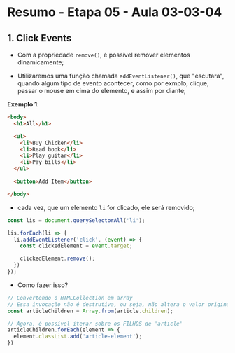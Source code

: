 # Resumo - Etapa 05 - Aula 03-03-04

## 1. Click Events

- Com a propriedade ``remove()``, é possível remover elementos dinamicamente;

- Utilizaremos uma função chamada ``addEventListener()``, que "escutara", quando algum tipo de evento acontecer, como por exmplo, clique, passar o mouse em cima do elemento, e assim por diante;


**Exemplo 1**:

~~~HTML
<body>
  <h1>All</h1>

  <ul>
    <li>Buy Chicken</li>
    <li>Read book</li>
    <li>Play guitar</li>
    <li>Pay bills</li>
  </ul>

  <button>Add Item</button>

</body>
~~~

- cada vez, que um elemento ``li`` for clicado, ele será removido;

~~~javascript
const lis = document.querySelectorAll('li');

lis.forEach(li => {
  li.addEventListener('click', (event) => {
    const clickedElement = event.target;

    clickedElement.remove();
  })
});
~~~

- Como fazer isso?

~~~javascript
// Convertendo o HTMLCollection em array
// Essa invocação não é destrutiva, ou seja, não altera o valor original
const articleChildren = Array.from(article.children);

// Agora, é possível iterar sobre os FILHOS de 'article'
articleChildren.forEach(element => {
  element.classList.add('article-element');
})
~~~
